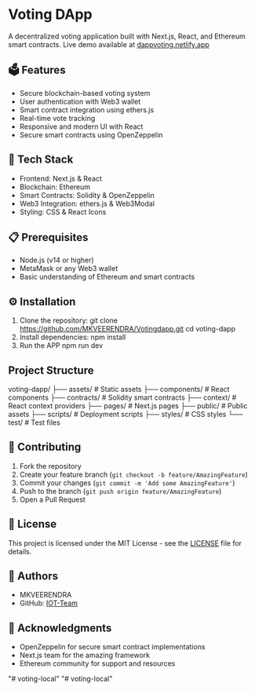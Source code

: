 # Voting DApp

A decentralized voting application built with Next.js, React, and Ethereum smart contracts. Live demo available at [dappvoting.netlify.app](https://dappvoting.netlify.app/)

## 🗳 Features

- Secure blockchain-based voting system
- User authentication with Web3 wallet
- Smart contract integration using ethers.js
- Real-time vote tracking
- Responsive and modern UI with React
- Secure smart contracts using OpenZeppelin

## 🔧 Tech Stack

- Frontend: Next.js & React
- Blockchain: Ethereum
- Smart Contracts: Solidity & OpenZeppelin
- Web3 Integration: ethers.js & Web3Modal
- Styling: CSS & React Icons

## 📋 Prerequisites

- Node.js (v14 or higher)
- MetaMask or any Web3 wallet
- Basic understanding of Ethereum and smart contracts

## ⚙️ Installation

1. Clone the repository:
 git clone https://github.com/MKVEERENDRA/Votingdapp.git
 cd voting-dapp
2. Install dependencies:
   npm install
3. Run the APP
   npm run dev
## Project Structure

voting-dapp/
├── assets/ # Static assets
├── components/ # React components
├── contracts/ # Solidity smart contracts
├── context/ # React context providers
├── pages/ # Next.js pages
├── public/ # Public assets
├── scripts/ # Deployment scripts
├── styles/ # CSS styles
└── test/ # Test files

## 🤝 Contributing

1. Fork the repository
2. Create your feature branch (`git checkout -b feature/AmazingFeature`)
3. Commit your changes (`git commit -m 'Add some AmazingFeature'`)
4. Push to the branch (`git push origin feature/AmazingFeature`)
5. Open a Pull Request

## 📄 License

This project is licensed under the MIT License - see the [LICENSE](LICENSE) file for details.

## 👥 Authors

- MKVEERENDRA
- GitHub: [IOT-Team](https://github.com/MKVEERENDRA)

## 🙏 Acknowledgments

- OpenZeppelin for secure smart contract implementations
- Next.js team for the amazing framework
- Ethereum community for support and resources

"# voting-local" 
"# voting-local" 
